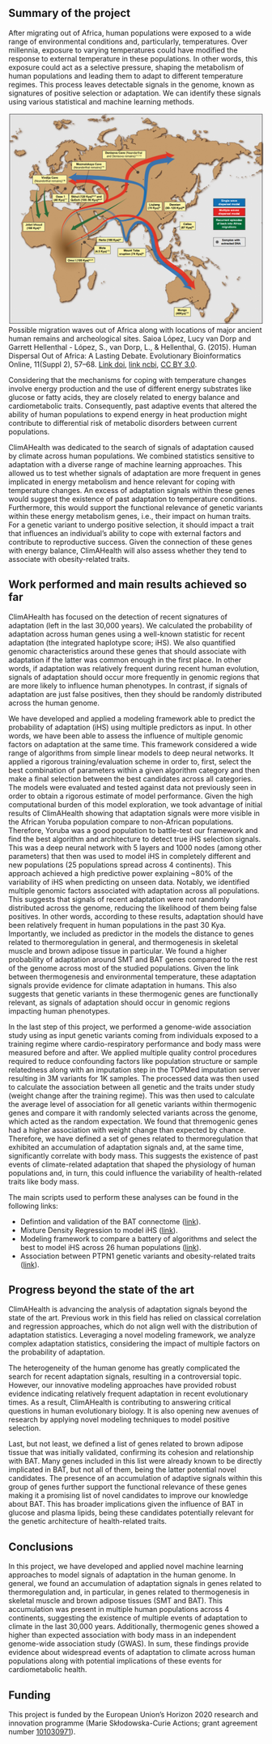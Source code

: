 ## Summary of the project
After migrating out of Africa, human populations were exposed to a wide range of environmental conditions and, particularly, temperatures. Over millennia, exposure to varying temperatures could have modified the response to external temperature in these populations. In other words, this exposure could act as a selective pressure, shaping the metabolism of human populations and leading them to adapt to different temperature regimes. This process leaves detectable signals in the genome, known as signatures of positive selection or adaptation. We can identify these signals using various statistical and machine learning methods. 

![figure_1](assets/images/early_human_migrations.png)
Possible migration waves out of Africa along with locations of major ancient human remains and archeological sites. Saioa López, Lucy van Dorp and Garrett Hellenthal - López, S., van Dorp, L., & Hellenthal, G. (2015). Human Dispersal Out of Africa: A Lasting Debate. Evolutionary Bioinformatics Online, 11(Suppl 2), 57–68. [Link doi](http://doi.org/10.4137/EBO.S33489), [link ncbi](https://www.ncbi.nlm.nih.gov/pmc/articles/PMC4844272/), [CC BY 3.0](https://commons.wikimedia.org/w/index.php?curid=50508700).

Considering that the mechanisms for coping with temperature changes involve energy production and the use of different energy substrates like glucose or fatty acids, they are closely related to energy balance and cardiometabolic traits. Consequently, past adaptive events that altered the ability of human populations to expend energy in heat production might contribute to differential risk of metabolic disorders between current populations.

ClimAHealth was dedicated to the search of signals of adaptation caused by climate across human populations. We combined statistics sensitive to adaptation with a diverse range of machine learning approaches. This allowed us to test whether signals of adaptation are more frequent in genes implicated in energy metabolism and hence relevant for coping with temperature changes. An excess of adaptation signals within these genes would suggest the existence of past adaptation to temperature conditions. Furthermore, this would support the functional relevance of genetic variants within these energy metabolism genes, i.e., their impact on human traits. For a genetic variant to undergo positive selection, it should impact a trait that influences an individual’s ability to cope with external factors and contribute to reproductive success. Given the connection of these genes with energy balance, ClimAHealth will also assess whether they tend to associate with obesity-related traits.


## Work performed and main results achieved so far
ClimAHealth has focused on the detection of recent signatures of adaptation (left in the last 30,000 years). We calculated the probability of adaptation across human genes using a well-known statistic for recent adaptation (the integrated haplotype score; iHS). We also quantified genomic characteristics around these genes that should associate with adaptation if the latter was common enough in the first place. In other words, if adaptation was relatively frequent during recent human evolution, signals of adaptation should occur more frequently in genomic regions that are more likely to influence human phenotypes. In contrast, if signals of adaptation are just false positives, then they should be randomly distributed across the human genome.

We have developed and applied a modeling framework able to predict the probability of adaptation (iHS) using multiple predictors as input. In other words, we have been able to assess the influence of multiple genomic factors on adaptation at the same time. This framework considered a wide range of algorithms from simple linear models to deep neural networks. It applied a rigorous training/evaluation scheme in order to, first, select the best combination of parameters within a given algorithm category and then make a final selection between the best candidates across all categories. The models were evaluated and tested against data not previously seen in order to obtain a rigorous estimate of model performance. Given the high computational burden of this model exploration, we took advantage of initial results of ClimAHealth showing that adaptation signals were more visible in the African Yoruba population compare to non-African populations. Therefore, Yoruba was a good population to battle-test our framework and find the best algorithm and architecture to detect true iHS selection signals. This was a deep neural network with 5 layers and 1000 nodes (among other parameters) that then was used to model iHS in completely different and new populations (25 populations spread across 4 continents). This approach achieved a high predictive power explaining ~80% of the variability of iHS when predicting on unseen data. Notably, we identified multiple genomic factors associated with adaptation across all populations. This suggests that signals of recent adaptation were not randomly distributed across the genome, reducing the likelihood of them being false positives. In other words, according to these results, adaptation should have been relatively frequent in human populations in the past 30 Kya. Importantly, we included as predictor in the models the distance to genes related to thermoregulation in general, and thermogenesis in skeletal muscle and brown adipose tissue in particular. We found a higher probability of adaptation around SMT and BAT genes compared to the rest of the genome across most of the studied populations. Given the link between thermogenesis and environmental temperature, these adaptation signals provide evidence for climate adaptation in humans. This also suggests that genetic variants in these thermogenic genes are functionally relevant, as signals of adaptation should occur in genomic regions impacting human phenotypes.

In the last step of this project, we performed a genome-wide association study using as input genetic variants coming from individuals exposed to a training regime where cardio-respiratory performance and body mass were measured before and after. We applied multiple quality control procedures required to reduce confounding factors like population structure or sample relatedness along  with an imputation step in the TOPMed imputation server resulting in 3M variants for 1K samples. The processed data was then used to calculate the association between all genetic and the traits under study (weight change after the training regime). This was then used to calculate the average level of association for all genetic variants within thermogenic genes and compare it with randomly selected variants across the genome, which acted as the random expectation. We found that thremogenic genes had a higher association with weight change than expected by chance. Therefore, we have defined a set of genes related to thermoregulation that exhibited an accumulation of adaptation signals and, at the same time, significantly correlate with body mass. This suggests the existence of past events of climate-related adaptation that shaped the physiology of human populations and, in turn, this could influence the variability of health-related traits like body mass.

The main scripts used to perform these analyses can be found in the following links:
- Defintion and validation of the BAT connectome ([link](https://github.com/dtortosa/bat_connectome)).
- Mixture Density Regression to model iHS ([link](https://github.com/dtortosa/Mixture_Density_Regression_pipeline)).
- Modeling framework to compare a battery of algorithms and select the best to model iHS across 26 human populations ([link](https://github.com/dtortosa/ancient_selection_dating_heavy)).
- Association between PTPN1 genetic variants and obesity-related traits ([link](https://github.com/dtortosa/helena_7_ptpn1)).

## Progress beyond the state of the art
ClimAHealth is advancing the analysis of adaptation signals beyond the state of the art. Previous work in this field has relied on classical correlation and regression approaches, which do not align well with the distribution of adaptation statistics. Leveraging a novel modeling framework, we analyze complex adaptation statistics, considering the impact of multiple factors on the probability of adaptation.

The heterogeneity of the human genome has greatly complicated the search for recent adaptation signals, resulting in a controversial topic. However, our innovative modeling approaches have provided robust evidence indicating relatively frequent adaptation in recent evolutionary times. As a result, ClimAHealth is contributing to answering critical questions in human evolutionary biology. It is also opening new avenues of research by applying novel modeling techniques to model positive selection.

Last, but not least, we defined a list of genes related to brown adipose tissue that was initially validated, confirming its cohesion and relationship with BAT. Many genes included in this list were already known to be directly implicated in BAT, but not all of them, being the latter potential novel candidates. The presence of an accumulation of adaptive signals within this group of genes further support the functional relevance of these genes making it a promising list of novel candidates to improve our knowledge about BAT. This has broader implications given the influence of BAT in glucose and plasma lipids, being these candidates potentially relevant for the genetic architecture of health-related traits.


## Conclusions ##
In this project, we have developed and applied novel machine learning approaches to model signals of adaptation in the human genome. In general, we found an accumulation of adaptation signals in genes related to thermoregulation and, in particular, in genes related to thermogenesis in skeletal muscle and brown adipose tissues (SMT and BAT). This accumulation was present in multiple human populations across 4 continents, suggesting the existence of multiple events of adaptation to climate in the last 30,000 years. Additionally, thermogenic genes showed a higher than expected association with body mass in an independent genome-wide association study (GWAS). In sum, these findings provide evidence about widespread events of adaptation to climate across human populations along with potential implications of these events for cardiometabolic health.


## Funding
This project is funded by the European Union’s Horizon 2020 research and innovation programme (Marie Skłodowska-Curie Actions; grant agreement number [101030971](https://cordis.europa.eu/project/id/101030971)).
